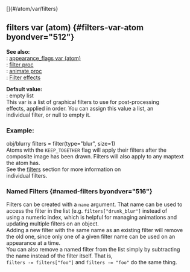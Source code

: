 []{#/atom/var/filters}    
## filters var (atom) {#filters-var-atom byondver="512"}    
**See also:**    
:   [appearance_flags var (atom)](/ref/atom/var/appearance_flags)    
:   [filter proc](/ref/proc/filter)    
:   [animate proc](/ref/proc/animate)    
:   [Filter effects](/ref/%7Bnotes%7D/filters)    
<!-- -->    
**Default value:**    
:   empty list    
This var is a list of graphical filters to use for post-processing    
effects, applied in order. You can assign this value a list, an    
individual filter, or null to empty it.    
### Example:    
obj/blurry filters = filter(type=\"blur\", size=1)    
Atoms with the `KEEP_TOGETHER` flag will apply their filters after the    
composite image has been drawn. Filters will also apply to any maptext    
the atom has.    
See the [filters](/ref/%7Bnotes%7D/filters) section for more information on    
individual filters.    
### Named Filters {#named-filters byondver="516"}    
Filters can be created with a `name` argument. That name can be used to    
access the filter in the list (e.g. `filters["drunk_blur"]` instead of    
using a numeric index, which is helpful for managing animations and    
updating multiple filters on an object.    
Adding a new filter with the same name as an existing filter will remove    
the old one, since only one of a given filter name can be used on an    
appearance at a time.    
You can also remove a named filter from the list simply by subtracting    
the name instead of the filter itself. That is,    
`filters -= filters["foo"]` and `filters -= "foo"` do the same thing.  